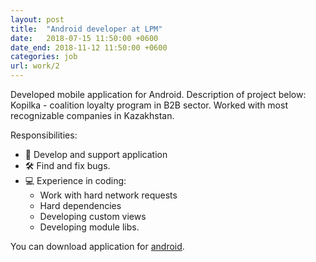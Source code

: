 ```yaml
---
layout: post
title:  "Android developer at LPM"
date:   2018-07-15 11:50:00 +0600
date_end: 2018-11-12 11:50:00 +0600
categories: job
url: work/2
---
```

Developed mobile application for Android. Description of project below:
Kopilka - coalition loyalty program in B2B sector. Worked with most recognizable companies in Kazakhstan.


Responsibilities:
 - 📱 Develop and support application
 - 🛠 Find and fix bugs.
 - 💻 Experience in coding:
    - Work with hard network requests
    - Hard dependencies
    - Developing custom views
    - Developing module libs.

You can download application for [android][android-link].

[android-link]: https://play.google.com/store/apps/details?id=lpm.kz.kopilka
